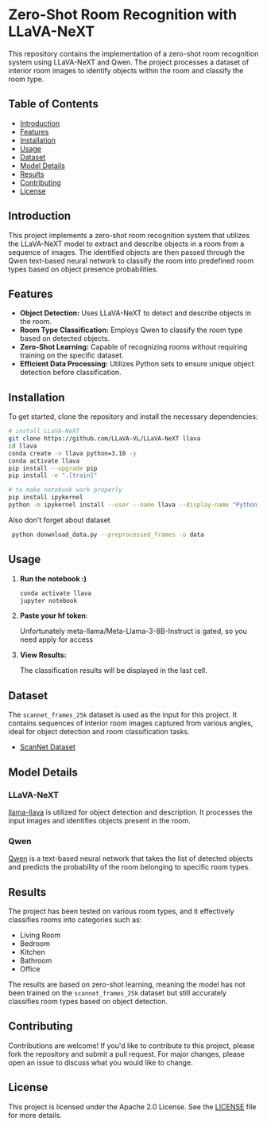 # Zero-Shot Room Recognition with LLaVA-NeXT

This repository contains the implementation of a zero-shot room recognition system using LLaVA-NeXT and Qwen. The project processes a dataset of interior room images to identify objects within the room and classify the room type.

## Table of Contents

- [Introduction](#introduction)
- [Features](#features)
- [Installation](#installation)
- [Usage](#usage)
- [Dataset](#dataset)
- [Model Details](#model-details)
- [Results](#results)
- [Contributing](#contributing)
- [License](#license)

## Introduction

This project implements a zero-shot room recognition system that utilizes the LLaVA-NeXT model to extract and describe objects in a room from a sequence of images. The identified objects are then passed through the Qwen text-based neural network to classify the room into predefined room types based on object presence probabilities.

## Features

- **Object Detection:** Uses LLaVA-NeXT to detect and describe objects in the room.
- **Room Type Classification:** Employs Qwen to classify the room type based on detected objects.
- **Zero-Shot Learning:** Capable of recognizing rooms without requiring training on the specific dataset.
- **Efficient Data Processing:** Utilizes Python sets to ensure unique object detection before classification.

## Installation

To get started, clone the repository and install the necessary dependencies:

```bash
# install LLaVA-NeXT 
git clone https://github.com/LLaVA-VL/LLaVA-NeXT llava
cd llava
conda create -n llava python=3.10 -y
conda activate llava
pip install --upgrade pip
pip install -e ".[train]"

# to make notebook work properly
pip install ipykernel
python -m ipykernel install --user --name llava --display-name "Python(llava)"
```

Also don't forget about dataset
```bash
 python donwnload_data.py --preprocessed_frames -o data
  ```

## Usage

1. **Run the notebook :)**

   ```bash
   conda activate llava 
   jupyter notebook
   ```
2. **Paste your hf token**:
 
    Unfortunately meta-llama/Meta-Llama-3-8B-Instruct is gated, so you need apply for access
 
3. **View Results:**

   The classification results will be displayed in the last cell.

## Dataset

The `scannet_frames_25k` dataset is used as the input for this project. It contains sequences of interior room images captured from various angles, ideal for object detection and room classification tasks.

- [ScanNet Dataset](http://www.scan-net.org/)

## Model Details

### LLaVA-NeXT

[llama-llava](https://huggingface.co/lmms-lab/llama3-llava-next-8b) is utilized for object detection and description. It processes the input images and identifies objects present in the room.

### Qwen

[Qwen](https://huggingface.co/Qwen/Qwen2-7B-Instruct) is a text-based neural network that takes the list of detected objects and predicts the probability of the room belonging to specific room types.

## Results

The project has been tested on various room types, and it effectively classifies rooms into categories such as:

- Living Room
- Bedroom
- Kitchen
- Bathroom
- Office

The results are based on zero-shot learning, meaning the model has not been trained on the `scannet_frames_25k` dataset but still accurately classifies room types based on object detection.

## Contributing

Contributions are welcome! If you'd like to contribute to this project, please fork the repository and submit a pull request. For major changes, please open an issue to discuss what you would like to change.


## License

This project is licensed under the Apache 2.0 License. See the [LICENSE](https://github.com/TemiusIII/Zero-shot-room-recognition/blob/main/LICENSE) file for more details.
